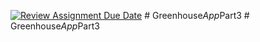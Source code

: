 [![Review Assignment Due Date](https://classroom.github.com/assets/deadline-readme-button-22041afd0340ce965d47ae6ef1cefeee28c7c493a6346c4f15d667ab976d596c.svg)](https://classroom.github.com/a/uL0-klqZ)
#   G r e e n h o u s e _ A p p _ P a r t 3  
 #   G r e e n h o u s e _ A p p _ P a r t 3  
 